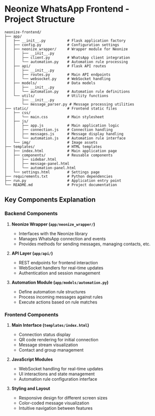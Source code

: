 # Neonize WhatsApp Frontend - Project Structure

```
neonize-frontend/
├── app/
│   ├── __init__.py          # Flask application factory
│   ├── config.py            # Configuration settings
│   ├── neonize_wrapper/     # Wrapper module for Neonize
│   │   ├── __init__.py
│   │   ├── client.py        # WhatsApp client integration
│   │   └── automation.py    # Automation rule processing
│   ├── api/                 # Flask API routes
│   │   ├── __init__.py
│   │   ├── routes.py        # Main API endpoints
│   │   └── websocket.py     # WebSocket handling
│   ├── models/              # Data models
│   │   ├── __init__.py
│   │   └── automation.py    # Automation rule definitions
│   └── utils/               # Utility functions
│       ├── __init__.py
│       └── message_parser.py # Message processing utilities
├── static/                  # Frontend static files
│   ├── css/
│   │   └── main.css         # Main stylesheet
│   ├── js/
│   │   ├── app.js           # Main application logic
│   │   ├── connection.js    # Connection handling
│   │   ├── messages.js      # Message display handling
│   │   └── automation.js    # Automation rule interface
│   └── img/                 # Image assets
├── templates/               # HTML templates
│   ├── index.html           # Main application page
│   ├── components/          # Reusable components
│   │   ├── sidebar.html
│   │   ├── message-panel.html
│   │   └── automation-panel.html
│   └── settings.html        # Settings page
├── requirements.txt         # Python dependencies
├── run.py                   # Application entry point
└── README.md                # Project documentation
```

## Key Components Explanation

### Backend Components

1. **Neonize Wrapper (`app/neonize_wrapper/`)**
   - Interfaces with the Neonize library
   - Manages WhatsApp connection and events
   - Provides methods for sending messages, managing contacts, etc.

2. **API Layer (`app/api/`)**
   - REST endpoints for frontend interaction
   - WebSocket handlers for real-time updates
   - Authentication and session management

3. **Automation Module (`app/models/automation.py`)**
   - Define automation rule structures
   - Process incoming messages against rules
   - Execute actions based on rule matches

### Frontend Components

1. **Main Interface (`templates/index.html`)**
   - Connection status display
   - QR code rendering for initial connection
   - Message stream visualization
   - Contact and group management

2. **JavaScript Modules**
   - WebSocket handling for real-time updates
   - UI interactions and state management
   - Automation rule configuration interface

3. **Styling and Layout**
   - Responsive design for different screen sizes
   - Color-coded message visualization
   - Intuitive navigation between features
